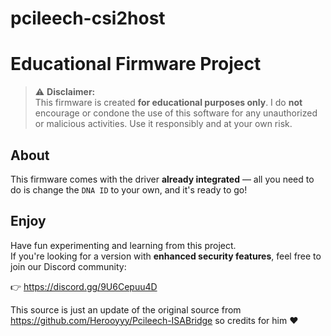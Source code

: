 # pcileech-csi2host

# Educational Firmware Project

> ⚠️ **Disclaimer:**  
This firmware is created **for educational purposes only**. I do **not** encourage or condone the use of this software for any unauthorized or malicious activities. Use it responsibly and at your own risk.

## About

This firmware comes with the driver **already integrated** — all you need to do is change the `DNA ID` to your own, and it's ready to go!

## Enjoy

Have fun experimenting and learning from this project.  
If you're looking for a version with **enhanced security features**, feel free to join our Discord community:

👉 https://discord.gg/9U6Cepuu4D

This source is just an update of the original source from https://github.com/Herooyyy/Pcileech-ISABridge so credits for him ❤️
